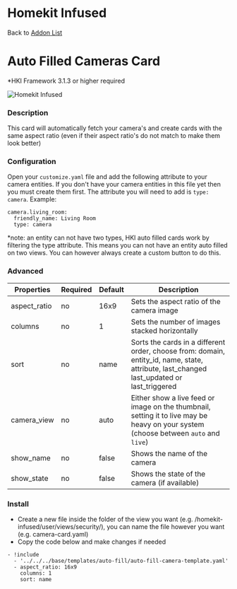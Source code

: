 # Homekit Infused

Back to [Addon List](../addon_list.md)

# Auto Filled Cameras Card
*HKI Framework 3.1.3 or higher required

![Homekit Infused](../images/auto-fill-cameras-card.png)

### Description
This card will automatically fetch your camera's and create cards with the same aspect ratio (even if their aspect ratio's do not match to make them look better)

### Configuration
Open your `customize.yaml` file and add the following attribute to your camera entities. If you don't have your camera entities in this file yet then you must create them first. The attribute you will need to add is `type: camera`. Example:
```
camera.living_room:
  friendly_name: Living Room
  type: camera
```
*note: an entity can not have two types, HKI auto filled cards work by filtering the type attribute. This means you can not have an entity auto filled on two views. You can however always create a custom button to do this.

### Advanced

| Properties | Required | Default | Description |
|----------------------------------|-------------|----------------------------------|----------------------------------------------------------------------------------------------------------------------------------------------------------------------|
| aspect_ratio | no | 16x9 | Sets the aspect ratio of the camera image |
| columns | no | 1 | Sets the number of images stacked horizontally |
| sort | no | name | Sorts the cards in a different order, choose from: domain, entity_id, name, state, attribute, last_changed last_updated or last_triggered |
| camera_view | no | auto | Either show a live feed or image on the thumbnail, setting it to live may be heavy on your system (choose between `auto` and `live`) |
| show_name | no | false | Shows the name of the camera |
| show_state | no | false | Shows the state of the camera (if available) |


### Install
- Create a new file inside the folder of the view you want (e.g. /homekit-infused/user/views/security/), you can name the file however you want (e.g. camera-card.yaml)
- Copy the code below and make changes if needed

```
- !include
  - '../../../base/templates/auto-fill/auto-fill-camera-template.yaml'
  - aspect_ratio: 16x9
    columns: 1
    sort: name
```
